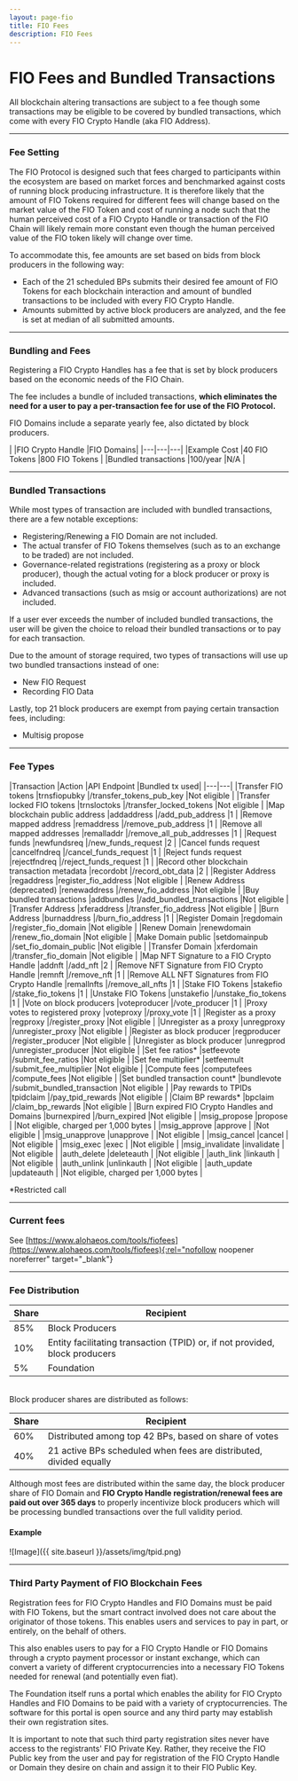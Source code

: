 ```yaml
---
layout: page-fio
title: FIO Fees
description: FIO Fees
---
```

# FIO Fees and Bundled Transactions

All blockchain altering transactions are subject to a fee though some transactions may be eligible to be covered by bundled transactions, which come with every FIO Crypto Handle (aka FIO Address).

---
### Fee Setting

The FIO Protocol is designed such that fees charged to participants within the ecosystem are based on market forces and benchmarked against costs of running block producing infrastructure. It is therefore likely that the amount of FIO Tokens required for different fees will change based on the market value of the FIO Token and cost of running a node such that the human perceived cost of a FIO Crypto Handle or transaction of the FIO Chain will likely remain more constant even though the human perceived value of the FIO token likely will change over time. 

To accommodate this, fee amounts are set based on bids from block producers in the following way: 

* Each of the 21 scheduled BPs submits their desired fee amount of FIO Tokens for each blockchain interaction and amount of bundled transactions to be included with every FIO Crypto Handle.
* Amounts submitted by active block producers are analyzed, and the fee is set at median of all submitted amounts.


---
### Bundling and Fees

Registering a FIO Crypto Handles has a fee that is set by block producers based on the economic needs of the FIO Chain.

The fee includes a bundle of included transactions, **which eliminates the need for a user to pay a per-transaction fee for use of the FIO Protocol.**

FIO Domains include a separate yearly fee, also dictated by block producers.

​| |FIO Crypto Handle |FIO Domains|
|---|---|---|
|Example Cost |40 FIO Tokens |800 FIO Tokens |
|Bundled transactions |100/year |N/A |

---
### Bundled Transactions

While most types of transaction are included with bundled transactions, there are a few notable exceptions:

* Registering/Renewing a FIO Domain are not included.
* The actual transfer of FIO Tokens themselves (such as to an exchange to be traded) are not included.
* Governance-related registrations (registering as a proxy or block producer), though the actual voting for a block producer or proxy is included.
* Advanced transactions (such as msig or account authorizations) are not included.

If a user ever exceeds the number of included bundled transactions, the user will be given the choice to reload their bundled transactions or to pay for each transaction.

Due to the amount of storage required, two types of transactions will use up two bundled transactions instead of one:

* New FIO Request
* Recording FIO Data

Lastly, top 21 block producers are exempt from paying certain transaction fees, including: 

* Multisig propose

---
### Fee Types

|Transaction |Action |API Endpoint |Bundled tx used|
|---|---|
|Transfer FIO tokens |trnsfiopubky |/transfer_tokens_pub_key  |Not eligible |
|Transfer locked FIO tokens |trnsloctoks |/transfer_locked_tokens |Not eligible |
|Map blockchain public address |addaddress |/add_pub_address |1 |
|Remove mapped address |remaddress |/remove_pub_address |1 |
|Remove all mapped addresses |remalladdr |/remove_all_pub_addresses |1 |
|Request funds |newfundsreq |/new_funds_request |2 |
|Cancel funds request |cancelfndreq |/cancel_funds_request |1 |
|Reject funds request |rejectfndreq |/reject_funds_request |1 |
|Record other blockchain transaction metadata |recordobt |/record_obt_data |2 |
|Register Address |regaddress |register_fio_address |Not eligible |
|Renew Address (deprecated) |renewaddress |/renew_fio_address |Not eligible |
|Buy bundled transactions |addbundles |/add_bundled_transactions |Not eligible |
|Transfer Address |xferaddress |/transfer_fio_address |Not eligible |
|Burn Address |burnaddress |/burn_fio_address |1 |
|Register Domain |regdomain |/register_fio_domain |Not eligible |
|Renew Domain |renewdomain |/renew_fio_domain |Not eligible |
|Make Domain public |setdomainpub |/set_fio_domain_public |Not eligible |
|Transfer Domain |xferdomain |/transfer_fio_domain |Not eligible |
|Map NFT Signature to a FIO Crypto Handle |addnft |/add_nft |2 |
|Remove NFT Signature from FIO Crypto Handle |remnft |/remove_nft |1 |
|Remove ALL NFT Signatures from FIO Crypto Handle |remallnfts |/remove_all_nfts |1 |
|Stake FIO Tokens |stakefio |/stake_fio_tokens |1 |
|Unstake FIO Tokens |unstakefio |/unstake_fio_tokens |1 |
|Vote on block producers |voteproducer |/vote_producer |1 |
|Proxy votes to registered proxy |voteproxy |/proxy_vote |1 |
|Register as a proxy |regproxy |/register_proxy |Not eligible |
|Unregister as a proxy |unregproxy |/unregister_proxy |Not eligible |
|Register as block producer |regproducer |/register_producer |Not eligible |
|Unregister as block producer |unregprod |/unregister_producer |Not eligible |
|Set fee ratios* |setfeevote |/submit_fee_ratios |Not eligible |
|Set fee multiplier* |setfeemult |/submit_fee_multiplier |Not eligible |
|Compute fees |computefees |/compute_fees |Not eligible |
|Set bundled transaction count* |bundlevote |/submit_bundled_transaction |Not eligible |
|Pay rewards to TPIDs |tpidclaim |/pay_tpid_rewards |Not eligible |
|Claim BP rewards* |bpclaim |/claim_bp_rewards |Not eligible |
|Burn expired FIO Crypto Handles and Domains |burnexpired |/burn_expired |Not eligible |
|msig_propose |propose | |Not eligible, charged per 1,000 bytes |
|msig_approve |approve | |Not eligible |
|msig_unapprove |unapprove | |Not eligible |
|msig_cancel |cancel | |Not eligible |
|msig_exec |exec | |Not eligible |
|msig_invalidate |invalidate | |Not eligible |
|auth_delete |deleteauth | |Not eligible |
|auth_link |linkauth | |Not eligible |
|auth_unlink |unlinkauth | |Not eligible |
|auth_update |updateauth | |Not eligible, charged per 1,000 bytes |

*Restricted call

---
### Current fees

See [https://www.alohaeos.com/tools/fiofees​](https://www.alohaeos.com/tools/fiofees){:rel="nofollow noopener noreferrer" target="_blank"}

---
### Fee Distribution

|Share |Recipient|
|---|---|
|85% |Block Producers |
|10% |Entity facilitating transaction (TPID) or, if not provided, block producers |
|5% |Foundation |

<br>
Block producer shares are distributed as follows:

|Share |Recipient|
|---|---|
|60% |Distributed among top 42 BPs, based on share of votes |
|40% |21 active BPs scheduled when fees are distributed, divided equally |

Although most fees are distributed within the same day, the block producer share of FIO Domain and **FIO Crypto Handle registration/renewal fees are paid out over 365 days** to properly incentivize block producers which will be processing bundled transactions over the full validity period.

#### Example

![Image]({{ site.baseurl }}/assets/img/tpid.png)

---
### Third Party Payment of FIO Blockchain Fees

Registration fees for FIO Crypto Handles and FIO Domains must be paid with FIO Tokens, but the smart contract involved does not care about the originator of those tokens. This enables users and services to pay in part, or entirely, on the behalf of others.

This also enables users to pay for a FIO Crypto Handle or FIO Domains through a crypto payment processor or instant exchange, which can convert a variety of different cryptocurrencies into a necessary FIO Tokens needed for renewal (and potentially even fiat).

The Foundation itself runs a portal which enables the ability for FIO Crypto Handles and FIO Domains to be paid with a variety of cryptocurrencies.  The software for this portal is open source and any third party may establish their own registration sites.  

It is important to note that such third party registration sites never have access to the registrants' FIO Private Key.  Rather, they receive the FIO Public key from the user and pay for registration of the FIO Crypto Handle or Domain they desire on chain and assign it to their FIO Public Key.
